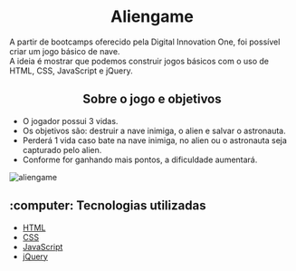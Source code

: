 <h1 align="center"> Aliengame </h1>

A partir de bootcamps oferecido pela Digital Innovation One, foi possível criar um jogo básico de nave.<br>
A ideia é mostrar que podemos construir jogos básicos com o uso de HTML, CSS, JavaScript e jQuery.



## <h2 align="center">Sobre o jogo e objetivos</h2>

- O jogador possui 3 vidas.
- Os objetivos são: destruir a nave inimiga, o alien e salvar o astronauta.
- Perderá 1 vida caso bate na nave inimiga, no alien ou o astronauta seja capturado pelo alien.
- Conforme for ganhando mais pontos, a dificuldade aumentará.

![aliengame](https://github.com/gabrieldemattos/aliengame/blob/main/gif/aliengame.gif)



<h2>:computer: Tecnologias utilizadas</h2>

- <a href="https://www.w3schools.com/html/">HTML</a>
- <a href="https://developer.mozilla.org/pt-BR/docs/Web/CSS">CSS</a>
- <a href="https://developer.mozilla.org/en-US/docs/Web/JavaScript">JavaScript</a>
- <a href="https://jquery.com/">jQuery</a>
